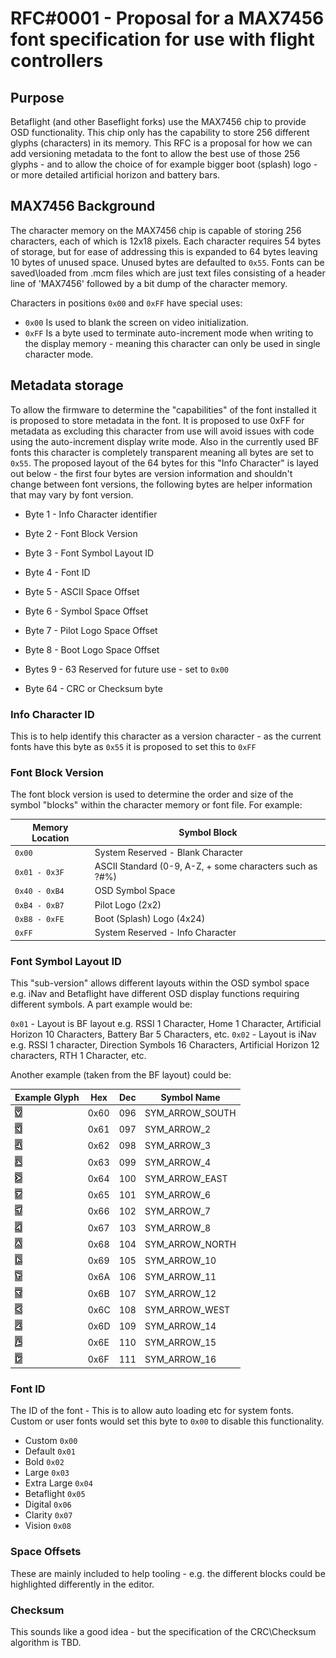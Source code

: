 # RFC#0001 - Proposal for a MAX7456 font specification for use with flight controllers

## Purpose

Betaflight (and other Baseflight forks) use the MAX7456 chip to provide OSD functionality. This chip only has the capability to store 256 different glyphs (characters) in its memory. This RFC is a proposal for how we can add versioning metadata to the font to allow the best use of those 256 glyphs - and to allow the choice of for example bigger boot (splash) logo - or more detailed artificial horizon and battery bars.

## MAX7456 Background

The character memory on the MAX7456 chip is capable of storing 256 characters, each of which is 12x18 pixels. Each character requires 54 bytes of storage, but for ease of addressing this is expanded to 64 bytes leaving 10 bytes of unused space. Unused bytes are defaulted to `0x55`. Fonts can be saved\loaded from .mcm files which are just text files consisting of a header line of 'MAX7456' followed by a bit dump of the character memory.

Characters in positions `0x00` and `0xFF` have special uses:

- `0x00` Is used to blank the screen on video initialization.
- `0xFF` Is a byte used to terminate auto-increment mode when writing to the display memory - meaning this character can only be used in single character mode.

## Metadata storage

To allow the firmware to determine the "capabilities" of the font installed it is proposed to store metadata in the font. It is proposed to use 0xFF for metadata as excluding this character from use will avoid issues with code using the auto-increment display write mode. Also in the currently used BF fonts this character is completely transparent meaning all bytes are set to `0x55`. The proposed layout of the 64 bytes for this "Info Character" is layed out below - the first four bytes are version information and shouldn't change between font versions, the following bytes are helper information that may vary by font version.

- Byte 1 - Info Character identifier
- Byte 2 - Font Block Version
- Byte 3 - Font Symbol Layout ID
- Byte 4 - Font ID

- Byte 5 - ASCII Space Offset
- Byte 6 - Symbol Space Offset
- Byte 7 - Pilot Logo Space Offset
- Byte 8 - Boot Logo Space Offset

- Bytes 9 - 63 Reserved for future use - set to `0x00`
- Byte 64 - CRC or Checksum byte

### Info Character ID

This is to help identify this character as a version character - as the current fonts have this byte as `0x55` it is proposed to set this to `0xFF`

### Font Block Version

The font block version is used to determine the order and size of the symbol "blocks" within the character memory or font file. For example:

| Memory Location | Symbol Block |
| --------------- | --------------------------------------------------------- |
|`0x00`           | System Reserved - Blank Character                         |
|`0x01 - 0x3F`    | ASCII Standard (0-9, A-Z, + some characters such as ?#%)  |
|`0x40 - 0xB4`    | OSD Symbol Space                                          |
|`0xB4 - 0xB7`    | Pilot Logo (2x2)                                          |
|`0xB8 - 0xFE`    | Boot (Splash) Logo (4x24)                                 |
|`0xFF`           | System Reserved - Info Character                          |

### Font Symbol Layout ID

 This "sub-version" allows different layouts within the OSD symbol space e.g. iNav and Betaflight have different OSD display functions requiring different symbols. A part example would be:

`0x01` - Layout is BF layout e.g. RSSI 1 Character, Home 1 Character, Artificial Horizon 10 Characters, Battery Bar 5 Characters, etc.
`0x02` - Layout is iNav e.g. RSSI 1 character, Direction Symbols 16 Characters, Artificial Horizon 12 characters, RTH 1 Character, etc.

Another example (taken from the BF layout) could be:

| Example Glyph                  | Hex  | Dec | Symbol Name                     |
| -------------------------------|------| --- | ------------------------------- |
| ![096.png](osd_images/096.png) | 0x60 | 096 | SYM_ARROW_SOUTH                 |
| ![097.png](osd_images/097.png) | 0x61 | 097 | SYM_ARROW_2                     |
| ![098.png](osd_images/098.png) | 0x62 | 098 | SYM_ARROW_3                     |
| ![099.png](osd_images/099.png) | 0x63 | 099 | SYM_ARROW_4                     |
| ![100.png](osd_images/100.png) | 0x64 | 100 | SYM_ARROW_EAST                  |
| ![101.png](osd_images/101.png) | 0x65 | 101 | SYM_ARROW_6                     |
| ![102.png](osd_images/102.png) | 0x66 | 102 | SYM_ARROW_7                     |
| ![103.png](osd_images/103.png) | 0x67 | 103 | SYM_ARROW_8                     |
| ![104.png](osd_images/104.png) | 0x68 | 104 | SYM_ARROW_NORTH                 |
| ![105.png](osd_images/105.png) | 0x69 | 105 | SYM_ARROW_10                    |
| ![106.png](osd_images/106.png) | 0x6A | 106 | SYM_ARROW_11                    |
| ![107.png](osd_images/107.png) | 0x6B | 107 | SYM_ARROW_12                    |
| ![108.png](osd_images/108.png) | 0x6C | 108 | SYM_ARROW_WEST                  |
| ![109.png](osd_images/109.png) | 0x6D | 109 | SYM_ARROW_14                    |
| ![110.png](osd_images/110.png) | 0x6E | 110 | SYM_ARROW_15                    |
| ![111.png](osd_images/111.png) | 0x6F | 111 | SYM_ARROW_16                    |

### Font ID

The ID of the font - This is to allow auto loading etc for system fonts. Custom or user fonts would set this byte to `0x00` to disable this functionality.

- Custom `0x00`
- Default `0x01`
- Bold `0x02`
- Large `0x03`
- Extra Large `0x04`
- Betaflight `0x05`
- Digital `0x06`
- Clarity `0x07`
- Vision `0x08`

### Space Offsets

These are mainly included to help tooling - e.g. the different blocks could be highlighted differently in the editor.

### Checksum

This sounds like a good idea - but the specification of the CRC\Checksum algorithm is TBD.